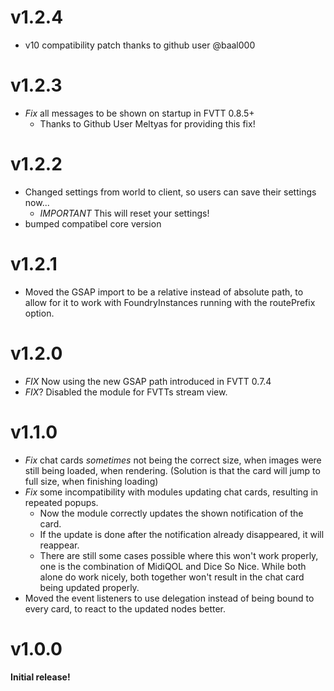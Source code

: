 # v1.2.4

- v10 compatibility patch thanks to github user @baal000

# v1.2.3

- *Fix* all messages to be shown on startup in FVTT 0.8.5+
	- Thanks to Github User Meltyas for providing this fix!

# v1.2.2

- Changed settings from world to client, so users can save their settings now...
  - *IMPORTANT* This will reset your settings!
- bumped compatibel core version

# v1.2.1

- Moved the GSAP import to be a relative instead of absolute path, to allow for it to work with FoundryInstances running with the routePrefix option. 

# v1.2.0

- *FIX* Now using the new GSAP path introduced in FVTT 0.7.4
- *FIX*? Disabled the module for FVTTs stream view.

# v1.1.0

- *Fix* chat cards *sometimes* not being the correct size, when images were still being loaded, when rendering. (Solution is that the card will jump to full size, when finishing loading)
- *Fix* some incompatibility with modules updating chat cards, resulting in repeated popups.
  - Now the module correctly updates the shown notification of the card.
  - If the update is done after the notification already disappeared, it will reappear.
  - There are still some cases possible where this won't work properly, one is the combination of MidiQOL and Dice So Nice. While both alone do work nicely, both together won't result in the chat card being updated properly.
- Moved the event listeners to use delegation instead of being bound to every card, to react to the updated nodes better.

# v1.0.0

**Initial release!**
